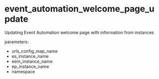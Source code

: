 # event_automation_welcome_page_update

Updating Event Automation welcome page with information from instances
 
parameters:
- urls_config_map_name
- es_instance_name
- eem_instance_name
- ep_instance_name
- namespace

